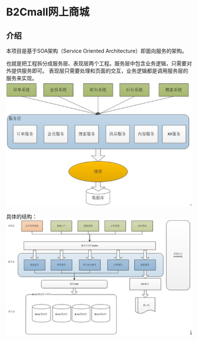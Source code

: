 # B2Cmall网上商城

## 介绍

本项目是基于SOA架构（Service Oriented Architecture）即面向服务的架构。

也就是把工程拆分成服务层、表现层两个工程。服务层中包含业务逻辑，只需要对外提供服务即可。
表现层只需要处理和页面的交互，业务逻辑都是调用服务层的服务来实现。
![](https://github.com/yamanda1996/B2Cmall/blob/master/model.JPG)

具体的结构：
![](https://github.com/yamanda1996/B2Cmall/blob/master/detailed.JPG)

